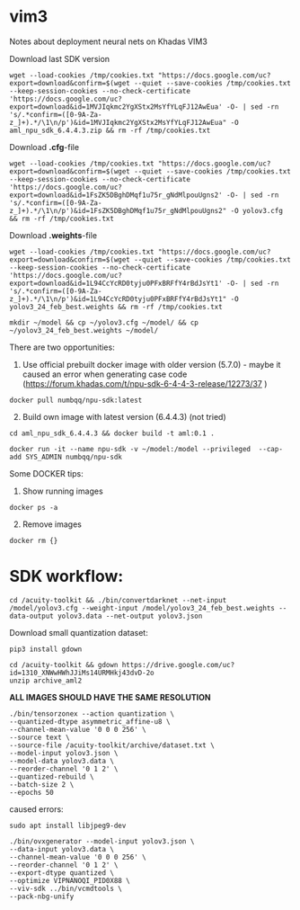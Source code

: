 # vim3
Notes about deployment neural nets on Khadas VIM3 

Download last SDK version 
```
wget --load-cookies /tmp/cookies.txt "https://docs.google.com/uc?export=download&confirm=$(wget --quiet --save-cookies /tmp/cookies.txt --keep-session-cookies --no-check-certificate 'https://docs.google.com/uc?export=download&id=1MVJIqkmc2YgXStx2MsYfYLqFJ12AwEua' -O- | sed -rn 's/.*confirm=([0-9A-Za-z_]+).*/\1\n/p')&id=1MVJIqkmc2YgXStx2MsYfYLqFJ12AwEua" -O aml_npu_sdk_6.4.4.3.zip && rm -rf /tmp/cookies.txt
```


Download **.cfg**-file
```
wget --load-cookies /tmp/cookies.txt "https://docs.google.com/uc?export=download&confirm=$(wget --quiet --save-cookies /tmp/cookies.txt --keep-session-cookies --no-check-certificate 'https://docs.google.com/uc?export=download&id=1FsZK5DBghDMqf1u75r_gNdMlpouUgns2' -O- | sed -rn 's/.*confirm=([0-9A-Za-z_]+).*/\1\n/p')&id=1FsZK5DBghDMqf1u75r_gNdMlpouUgns2" -O yolov3.cfg && rm -rf /tmp/cookies.txt 
```

Download **.weights**-file
```
wget --load-cookies /tmp/cookies.txt "https://docs.google.com/uc?export=download&confirm=$(wget --quiet --save-cookies /tmp/cookies.txt --keep-session-cookies --no-check-certificate 'https://docs.google.com/uc?export=download&id=1L94CcYcRD0tyju0PFxBRFfY4rBdJsYt1' -O- | sed -rn 's/.*confirm=([0-9A-Za-z_]+).*/\1\n/p')&id=1L94CcYcRD0tyju0PFxBRFfY4rBdJsYt1" -O yolov3_24_feb_best.weights && rm -rf /tmp/cookies.txt 
```
```
mkdir ~/model && cp ~/yolov3.cfg ~/model/ && cp ~/yolov3_24_feb_best.weights ~/model/
```

There are two opportunities:
1. Use official prebuilt docker image with older version (5.7.0) - maybe it caused an error when generating case code (https://forum.khadas.com/t/npu-sdk-6-4-4-3-release/12273/37
)
```
docker pull numbqq/npu-sdk:latest
```

2. Build own image with latest version (6.4.4.3) (not tried)
```
cd aml_npu_sdk_6.4.4.3 && docker build -t aml:0.1 .
```
```
docker run -it --name npu-sdk -v ~/model:/model --privileged  --cap-add SYS_ADMIN numbqq/npu-sdk
```

Some DOCKER tips:
1. Show running images 
```
docker ps -a 
```
2. Remove images
```
docker rm {}
```


# SDK workflow:

```
cd /acuity-toolkit && ./bin/convertdarknet --net-input /model/yolov3.cfg --weight-input /model/yolov3_24_feb_best.weights --data-output yolov3.data --net-output yolov3.json
```

Download small quantization dataset:
```
pip3 install gdown

cd /acuity-toolkit && gdown https://drive.google.com/uc?id=1310_XNWwHWhJJiMs14URMHkj43dvD-2o
unzip archive_aml2
```
**ALL IMAGES SHOULD HAVE THE SAME RESOLUTION**

```
./bin/tensorzonex --action quantization \
--quantized-dtype asymmetric_affine-u8 \
--channel-mean-value '0 0 0 256' \
--source text \
--source-file /acuity-toolkit/archive/dataset.txt \
--model-input yolov3.json \
--model-data yolov3.data \
--reorder-channel '0 1 2' \
--quantized-rebuild \
--batch-size 2 \
--epochs 50
```

caused errors:
```
sudo apt install libjpeg9-dev
```
```
./bin/ovxgenerator --model-input yolov3.json \
--data-input yolov3.data \
--channel-mean-value '0 0 0 256' \
--reorder-channel '0 1 2' \
--export-dtype quantized \
--optimize VIPNANOQI_PID0X88 \
--viv-sdk ../bin/vcmdtools \
--pack-nbg-unify
```
